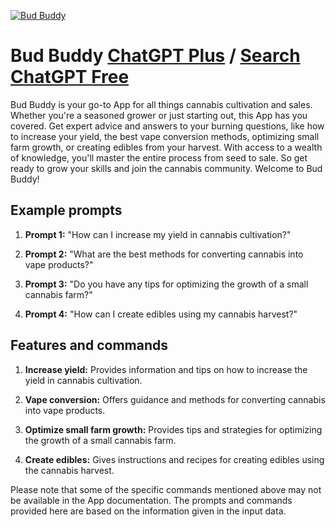 
[![Bud Buddy](https://files.oaiusercontent.com/file-D2jYk1mNbR4dr8ePCQs7h2HL?se=2123-10-16T23%3A02%3A25Z&sp=r&sv=2021-08-06&sr=b&rscc=max-age%3D31536000%2C%20immutable&rscd=attachment%3B%20filename%3D475fb80e-9e27-4046-965a-05c24f29b77f.png&sig=E8lDjSE4dlucm0hLicw1HM4A4o2Vgg6MvwiJkmxpVfc%3D)](https://chat.openai.com/g/g-6NTvBlPJM-bud-buddy)

# Bud Buddy [ChatGPT Plus](https://chat.openai.com/g/g-6NTvBlPJM-bud-buddy) / [Search ChatGPT Free](https://gptcall.net/index.html#/?search=Bud%20Buddy)

Bud Buddy is your go-to App for all things cannabis cultivation and sales. Whether you're a seasoned grower or just starting out, this App has you covered. Get expert advice and answers to your burning questions, like how to increase your yield, the best vape conversion methods, optimizing small farm growth, or creating edibles from your harvest. With access to a wealth of knowledge, you'll master the entire process from seed to sale. So get ready to grow your skills and join the cannabis community. Welcome to Bud Buddy!

## Example prompts

1. **Prompt 1:** "How can I increase my yield in cannabis cultivation?"

2. **Prompt 2:** "What are the best methods for converting cannabis into vape products?"

3. **Prompt 3:** "Do you have any tips for optimizing the growth of a small cannabis farm?"

4. **Prompt 4:** "How can I create edibles using my cannabis harvest?"

## Features and commands

1. **Increase yield:** Provides information and tips on how to increase the yield in cannabis cultivation.

2. **Vape conversion:** Offers guidance and methods for converting cannabis into vape products.

3. **Optimize small farm growth:** Provides tips and strategies for optimizing the growth of a small cannabis farm.

4. **Create edibles:** Gives instructions and recipes for creating edibles using the cannabis harvest.

Please note that some of the specific commands mentioned above may not be available in the App documentation. The prompts and commands provided here are based on the information given in the input data.


